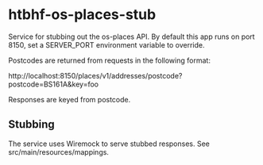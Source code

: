 # htbhf-os-places-stub
Service for stubbing out the os-places API.
By default this app runs on port 8150, set a SERVER_PORT environment variable to override. 

Postcodes are returned from requests in the following format:

http://localhost:8150/places/v1/addresses/postcode?postcode=BS161A&key=foo

Responses are keyed from postcode.

## Stubbing
The service uses Wiremock to serve stubbed responses. See src/main/resources/mappings.